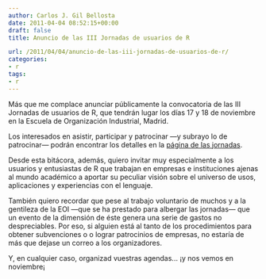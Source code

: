 ```yaml
---
author: Carlos J. Gil Bellosta
date: 2011-04-04 08:52:15+00:00
draft: false
title: Anuncio de las III Jornadas de usuarios de R

url: /2011/04/04/anuncio-de-las-iii-jornadas-de-usuarios-de-r/
categories:
- r
tags:
- r
---
```


Más que me complace anunciar públicamente la convocatoria de las III Jornadas de usuarios de R, que tendrán lugar los días 17 y 18 de noviembre en la Escuela de Organización Industrial, Madrid.

Los interesados en asistir, participar y patrocinar —y subrayo lo de patrocinar— podrán encontrar los detalles en la [página de las jornadas](http://www.usar.org.es).

Desde esta bitácora, además, quiero invitar muy especialmente a los usuarios y entusiastas de R que trabajan en empresas e instituciones ajenas al mundo académico a aportar su peculiar visión sobre el universo de usos, aplicaciones y experiencias con el lenguaje.

También quiero recordar que pese al trabajo voluntario de muchos y a la gentileza de la EOI —que se ha prestado para albergar las jornadas— que un evento de la dimensión de éste genera una serie de gastos no despreciables. Por eso, si alguien está al tanto de los procedimientos para obtener subvenciones o o lograr patrocinios de empresas, no estaría de más que dejase un correo a los organizadores.

Y, en cualquier caso, organizad vuestras agendas... ¡y nos vemos en noviembre¡
